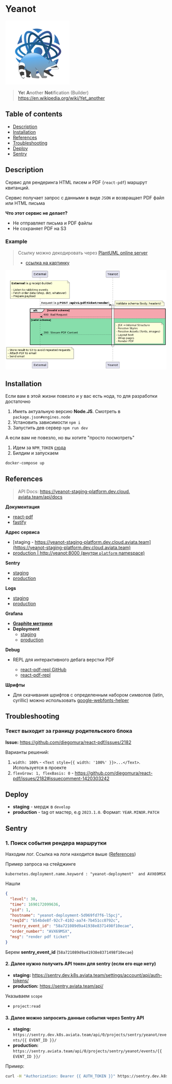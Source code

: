 # Yeanot

<img src="./Yeanot.svg" width="200" />

> **Ye**t **A**nother **Not**ification (Builder)
> https://en.wikipedia.org/wiki/Yet_another

## Table of contents

- [Description](#description)
- [Installation](#installation)
- [References](#references)
- [Troubleshooting](#troubleshooting)
- [Deploy](#deploy)
- [Sentry](#sentry)

## Description

Сервис для рендеринга HTML писем и PDF (`react-pdf`) маршрут квитанций.

Сервис получает запрос с данными в виде `JSON` и возвращает PDF файл или HTML письма

**Что этот сервис не делает?**

- Не отправляет письма и PDF файлы
- Не сохраняет PDF на S3

### Example

> Ссылку можно декодировать через [PlantUML online server](https://www.plantuml.com/plantuml/uml/)
>
> - [ссылка на картинку](//www.plantuml.com/plantuml/png/ZLBBZXCn4BpxAqhQIp9AoF96EQ1T7Yk1LYBQ81x7phYIiPWPpzezm-O7-00-aI_1LYP1h3XmiThjgkfogI-YIj2-gKthbV030zxUAKChjG6AudWf2apuO8V0agxJ-QPtjMMO6WFCSUsYieLw1Dbid3QtuC1MOtx55RMiu4F2mueA9h7otGpMbJh3zqgKGvRAs5LW9u7eP5zxiOQjHRPcpD49vlEN-4f9tILkUDipwi5RKQm-h3zY8PrR30yNdTqkr9NVg8kGP1YAOcgaL3U8SbGuV3kuNQK6-2Iri_anbXKRmMJZxNw6YfBOSVh7ZDIAi-rJUIQ4QuTC6pa6etAsUOfoYIVdvqky4djqR5X7ukp5SqlPu7yK7cM5jGPAWzMRAxpshRBDjl_wGmxn_VeBVltuYNVjWPnfVQbzu0YuOVJrmDJVruptcfSnKYCcspGWpk0QsJ5EHz2rx7slKDuTXtqEqg7Bc9DE3ZjxDC0fibGOo_ln_tljvbYh3qHWx6k5UgmVvrC6xom2Eueo5pdASSakLQMiyjICP2DkL4g3n-l9oqMgqix_1W00)

![Пример рендеринга PDF](./docs/pdf-render-sequence.png)

## Installation

Если вам в этой жизни повезло и у вас есть нода, то для разработки достаточно

1. Иметь актуальную версию **Node.JS**. Смотреть в `package.json#engines.node`
2. Установить зависимости `npm i`
3. Запустить дев сервер `npm run dev`

А если вам не повезло, но вы хотите "просто посмотреть"

1. Идем за `NPM_TOKEN` [сюда](https://wiki.yandex.ru/homepage/frontend/packages/)
2. Билдим и запускаем

```sh
docker-compose up
```

## References

> API Docs: [https://yeanot-staging-platform.dev.cloud.
> aviata.team/api/docs](https://yeanot-staging-platform.dev.cloud.aviata.team/api/docs)

**Документация**

- [react-pdf](https://react-pdf.org/)
- [fastify](https://www.fastify.io/)

**Адрес сервиса**

- [staging - https://yeanot-staging-platform.dev.cloud.aviata.team](https://yeanot-staging-platform.dev.cloud.aviata.team)
- [production | http://yeanot:8000 (внутри `platform` namespace)](http://yeanot:8000)

**Sentry**

- [staging](https://sentry.dev.k8s.aviata.team/organizations/sentry/projects/yeanot)
- [production](https://sentry.aviata.team/sentry/yeanot/)

**Logs**

- [staging](<https://elasticstack.dev.aviata.team/app/discover#/?_g=(filters:!(),refreshInterval:(pause:!t,value:0),time:(from:now-15m,to:now))&_a=(columns:!(message),filters:!(),index:f4477720-3266-11ec-8011-910815cfd0d7,interval:auto,query:(language:kuery,query:'kubernetes.deployment.name.keyword%20:%20%22yeanot-deployment%22%20'),sort:!(!('@timestamp',desc)))>)
- [production](<https://logs.aviata.team/app/discover#/?_g=(filters:!(),refreshInterval:(pause:!t,value:0),time:(from:now-1h,to:now))&_a=(columns:!(message),filters:!(('$state':(store:appState),meta:(alias:!n,disabled:!f,index:'82de5e80-1b8e-11ec-a0db-1f3dbacb06dc',key:tags,negate:!f,params:(query:beats-input),type:phrase),query:(match_phrase:(tags:beats-input))),('$state':(store:appState),meta:(alias:!n,disabled:!f,index:'82de5e80-1b8e-11ec-a0db-1f3dbacb06dc',key:kubernetes.deployment.name.keyword,negate:!f,params:(query:yeanot-deployment),type:phrase),query:(match_phrase:(kubernetes.deployment.name.keyword:yeanot-deployment)))),index:'82de5e80-1b8e-11ec-a0db-1f3dbacb06dc',interval:auto,query:(language:kuery,query:''),sort:!(!('@timestamp',desc)))>)

**Grafana**

- [**Graphite метрики**](https://grafana.aviata.team/d/xFYFHcsZk/graphite-services-metrics?orgId=1&var-service=yeanot&from=now-1h&to=now)
- **Deployment**
  - [staging](https://grafana.aviata.team/d/ORYiYUzmk/deployments?orgId=1&var-datasource=Developers%20Prometheus&var-deployment_namespace=staging-platform&var-deployment_name=yeanot-deployment)
  - [production](https://grafana.aviata.team/d/ORYiYUzmk/deployments?orgId=1&var-datasource=Platform%20Prometheus&var-deployment_namespace=platform&var-deployment_name=yeanot-deployment)

**Debug**

- REPL для интерактивного дебага верстки PDF

  - [react-pdf-repl GitHub](https://github.com/jeetiss/react-pdf-repl)
  - [react-pdf-repl](https://react-pdf-repl.vercel.app/)

**Шрифты**

- Для скачивания шрифтов с определенным набором символов (latin, cyrillic) можно использовать [google-webfonts-helper](https://gwfh.mranftl.com)

## Troubleshooting

### Текст выходит за границу родительского блока

**Issue:** https://github.com/diegomura/react-pdf/issues/2182

Варианты решений:

1. `width: 100%` - `<Text style={{ width: '100%' }}>...</Text>`. Используется в проекте
2. `flexGrow: 1, flexBasis: 0` - https://github.com/diegomura/react-pdf/issues/2182#issuecomment-1420303242

## Deploy

- **staging** - мердж в `develop`
- **production** - tag от мастер, e.g `2023.1.0`. Формат: `YEAR.MINOR.PATCH`

## Sentry

### 1. Поиск события рендера маршрутки

Находим лог. Ссылка на логи находится выше ([References](#references))

Пример запроса на стейджинге

```
kubernetes.deployment.name.keyword : "yeanot-deployment"  and AVX69MSX
```

Нашли

```json
{
  "level": 30,
  "time": 1690172099636,
  "pid": 1,
  "hostname": "yeanot-deployment-5d969fd7f6-l5pcj",
  "reqId": "b54bde8f-92c7-4102-aa74-7b451cc0792c",
  "sentry_event_id": "58a721089d9a41938e8371498f10ecae",
  "order_number": "AVX69MSX",
  "msg": "render pdf ticket"
}
```

Берем **sentry_event_id** (`58a721089d9a41938e8371498f10ecae`)

#### 2. Далее нужно получить API токен для sentry (если его еще нету)

- **staging:** https://sentry.dev.k8s.aviata.team/settings/account/api/auth-tokens/
- **production:** https://sentry.aviata.team/api/

Указываем `scope`

- `project:read`

#### 3. Далее можно запросить данные события через Sentry API

- **staging:** `https://sentry.dev.k8s.aviata.team/api/0/projects/sentry/yeanot/events/{{ EVENT_ID }}/`
- **production:** `https://sentry.aviata.team/api/0/projects/sentry/yeanot/events/{{ EVENT_ID }}/`

Пример:

```sh
curl -H "Authorization: Bearer {{ AUTH_TOKEN }}" https://sentry.dev.k8s.aviata.team/api/0/projects/sentry/yeanot/events/58a721089d9a41938e8371498f10ecae/
```

